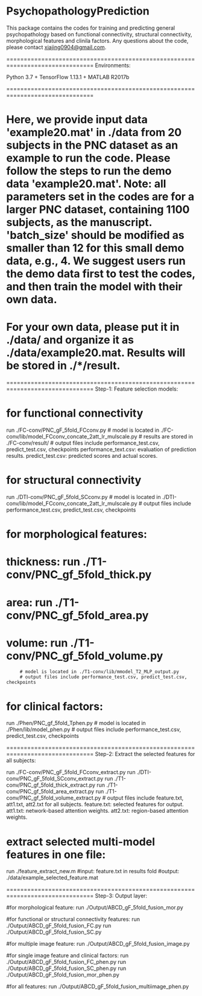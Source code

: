 # PsychopathologyPrediction

This package contains the codes for training and predicting general psychopathology based on functional connectivity, structural connectivity, morphological features and clinila factors. Any questions about the code, please contact xiajing0904@gmail.com.

===============================================================================
Environments:

Python 3.7 + TensorFlow 1.13.1 +  MATLAB R2017b

===============================================================================
# Here, we provide input data 'example20.mat' in ./data from 20 subjects in the PNC dataset as an example to run the code. Please follow the steps to run the demo data 'example20.mat'. Note: all parameters set in the codes are for a larger PNC dataset, containing 1100 subjects, as the manuscript. 'batch_size' should be modified as smaller than 12 for this small demo data, e.g., 4. We suggest users run the demo data first to test the codes, and then train the model with their own data. 

# For your own data, please put it in ./data/ and organize it as ./data/example20.mat. Results will be stored in ./*/result.

===============================================================================
Step-1: Feature selection models:
# for functional connectivity
run ./FC-conv/PNC_gF_5fold_FCconv.py
       # model is located in ./FC-conv/lib/model_FCconv_concate_2att_lr_mulscale.py
       # results are stored in ./FC-conv/result/
       # output files include performance_test.csv, predict_test.csv, checkpoints
		performance_text.csv: evaluation of prediction results.
		predict_test.csv: predicted scores and actual scores.
		

# for structural connectivity
run ./DTI-conv/PNC_gF_5fold_SCconv.py
       # model is located in ./DTI-conv/lib/model_FCconv_concate_2att_lr_mulscale.py
       # output files include performance_test.csv, predict_test.csv, checkpoints

# for morphological features:
# thickness: run ./T1-conv/PNC_gf_5fold_thick.py
# area:      run ./T1-conv/PNC_gf_5fold_area.py
# volume:    run ./T1-conv/PNC_gf_5fold_volume.py
	     # model is located in ./T1-conv/lib/mmodel_T2_MLP_output.py
	     # output files include performance_test.csv, predict_test.csv, checkpoints

# for clinical factors:
run ./Phen/PNC_gf_5fold_Tphen.py
	# model is located in ./Phen/lib/model_phen.py
        # output files include performance_test.csv, predict_test.csv, checkpoints

===============================================================================
Step-2: Extract the selected features for all subjects:

run ./FC-conv/PNC_gF_5fold_FCconv_extract.py
run ./DTI-conv/PNC_gF_5fold_SCconv_extract.py
run ./T1-conv/PNC_gf_5fold_thick_extract.py
run ./T1-conv/PNC_gf_5fold_area_extract.py
run ./T1-conv/PNC_gf_5fold_volume_extract.py
    # output files include feature.txt, att1.txt, att2.txt for all subjects.
		feature.txt: selected features for output.
		att1.txt: network-based attention weights.
		att2.txt: region-based attention weights.

# extract selected multi-model features in one file:
run ./feature_extract_new.m
	#input:  feature.txt in results fold
	#output: ./data/example_selected_feature.mat

===============================================================================
Step-3: Output layer:

#for morphological feature: 
run ./Output/ABCD_gF_5fold_fusion_mor.py

#for functional or structural connectivity features:
run ./Output/ABCD_gF_5fold_fusion_FC.py
run ./Output/ABCD_gF_5fold_fusion_SC.py

#for multiple image feature:
run ./Output/ABCD_gF_5fold_fusion_image.py

#for single image feature and clinical factors:
run ./Output/ABCD_gF_5fold_fusion_FC_phen.py
run ./Output/ABCD_gF_5fold_fusion_SC_phen.py
run ./Output/ABCD_gF_5fold_fusion_mor_phen.py

#for all features:
run ./Output/ABCD_gF_5fold_fusion_multiimage_phen.py
